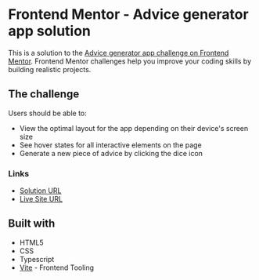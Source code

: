 # Frontend Mentor - Advice generator app solution

This is a solution to the [Advice generator app challenge on Frontend Mentor](https://www.frontendmentor.io/challenges/advice-generator-app-QdUG-13db). Frontend Mentor challenges help you improve your coding skills by building realistic projects.

## The challenge

Users should be able to:

- View the optimal layout for the app depending on their device's screen size
- See hover states for all interactive elements on the page
- Generate a new piece of advice by clicking the dice icon

### Links

- [Solution URL](https://www.frontendmentor.io/solutions/advice-generator-app-2Bz1MaIKqE)
- [Live Site URL](https://vitordiniz22.github.io/advice-generator/)

## Built with

- HTML5
- CSS
- Typescript
- [Vite](https://vitejs.dev/) - Frontend Tooling
